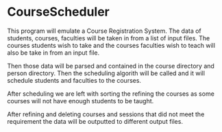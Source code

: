 # CourseScheduler
 
This program will emulate a Course Registration System. The data of students, courses, faculties will be taken in from a list of input files. 
The courses students wish to take and the courses faculties wish to teach will also be take in from an input file.

Then those data will be parsed and contained in the course directory and person directory. Then the scheduling algorith will be called and it will schedule students
and faculties to the courses.

After scheduling we are left with sorting the refining the courses as some courses will not have enough students to be taught. 

After refining and deleting courses and sessions that did not meet the requirement the data will be outputted to different output files.
